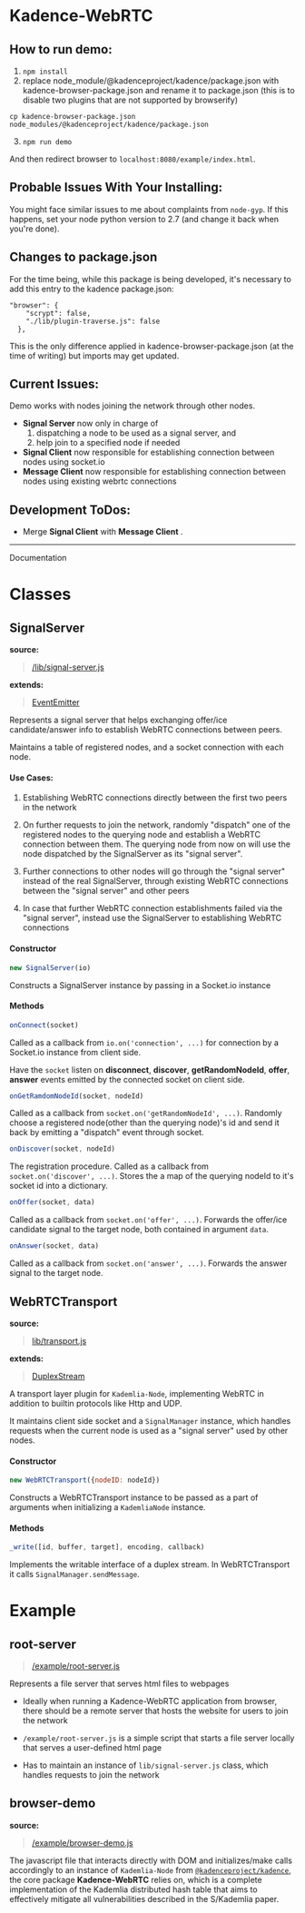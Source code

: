 # Kadence-WebRTC

## How to run demo:

1. `npm install`
2. replace node_module/@kadenceproject/kadence/package.json with kadence-browser-package.json and rename it to package.json (this is to disable two plugins that are not supported by browserify)
```
cp kadence-browser-package.json node_modules/@kadenceproject/kadence/package.json
```

3. `npm run demo`

And then redirect browser to `localhost:8080/example/index.html`.

## Probable Issues With Your Installing:
You might face similar issues to me about complaints from `node-gyp`. If this happens, set your node python version to 2.7 (and change it back when you're done).

## Changes to package.json
For the time being, while this package is being developed, it's necessary to add this entry to the kadence package.json:
```
"browser": {
    "scrypt": false,
    "./lib/plugin-traverse.js": false
  },
```
This is the only difference applied in kadence-browser-package.json (at the time of writing) but imports may get updated.

## Current Issues:
Demo works with nodes joining the network through other nodes.
- **Signal Server** now only in charge of 
  1. dispatching a node to be used as a signal server, and 
  2. help join to a specified node if needed
- **Signal Client** now responsible for establishing connection between nodes using socket.io
- **Message Client** now responsible for establishing connection between nodes using existing webrtc connections

## Development ToDos:
- Merge **Signal Client** with **Message Client** .
---

Documentation

# Classes

## SignalServer
**source:**
> [/lib/signal-server.js](https://github.com/DRC9702/kadence-webrtc/blob/master/lib/signal-server.js)

**extends:**
> [EventEmitter](https://nodejs.org/api/events.html#events_class_eventemitter)

Represents a signal server that helps exchanging offer/ice candidate/answer info to establish WebRTC connections between peers.

Maintains a table of registered nodes, and a socket connection with each node.

#### Use Cases:
1. Establishing WebRTC connections directly between the first two peers in the network

2. On further requests to join the network, randomly "dispatch" one of the registered nodes to the querying node and establish a WebRTC connection between them. The querying node from now on will use the node dispatched by the SignalServer as its "signal server".

3. Further connections to other nodes will go through the "signal server" instead of the real SignalServer, through existing WebRTC connections between the "signal server" and other peers

4. In case that further WebRTC connection establishments failed via the "signal server", instead use the SignalServer to establishing WebRTC connections



#### Constructor
```javascript
new SignalServer(io)
```

Constructs a SignalServer instance by passing in a Socket.io instance

#### Methods
```javascript
onConnect(socket)
```
Called as a callback from `io.on('connection', ...)` for connection by a Socket.io instance from client side.

Have the `socket` listen on **disconnect**, **discover**, **getRandomNodeId**, **offer**, **answer** events emitted by the connected socket on client side.

```javascript
onGetRamdomNodeId(socket, nodeId)
```
Called as a callback from  `socket.on('getRandomNodeId', ...)`. Randomly choose a registered node(other than the querying node)'s id and send it back by emitting a "dispatch" event through socket.

```javascript
onDiscover(socket, nodeId)
```
The registration procedure. Called as a callback from `socket.on('discover', ...)`. Stores the a map of the querying nodeId to it's socket id into a dictionary.

```javascript
onOffer(socket, data)
```
Called as a callback from `socket.on('offer', ...)`.
Forwards the offer/ice candidate signal to the target node, both contained in argument `data`.

```javascript
onAnswer(socket, data)
```
Called as a callback from `socket.on('answer', ...)`.
Forwards the answer signal to the target node.

## WebRTCTransport
**source:**
> [lib/transport.js](https://github.com/DRC9702/kadence-webrtc/blob/master/lib/transport.js)

**extends:**
> [DuplexStream](https://nodejs.org/api/stream.html#stream_class_stream_duplex)

A transport layer plugin for `Kademlia-Node`, implementing WebRTC in addition to builtin protocols like Http and UDP.

It maintains client side socket and a `SignalManager` instance, which handles requests when the current node is used as a "signal server" used by other nodes.

#### Constructor
```javascript
new WebRTCTransport({nodeID: nodeId})
```
Constructs a WebRTCTransport instance to be passed as a part of arguments when initializing a `KademliaNode` instance.

#### Methods
```javascript
_write([id, buffer, target], encoding, callback)
```
Implements the writable interface of a duplex stream. In WebRTCTransport it calls `SignalManager.sendMessage`.


# Example

## root-server
> [/example/root-server.js](https://github.com/DRC9702/kadence-webrtc/blob/master/example/root-server.js)

Represents a file server that serves html files to webpages

- Ideally when running a Kadence-WebRTC application from browser, there should be a remote server that hosts the website for users to join the network

- `/example/root-server.js` is a simple script that starts a file server locally that serves a user-defined html page

- Has to maintain an instance of `lib/signal-server.js` class, which handles requests to join the network

## browser-demo
**source:**
> [/example/browser-demo.js](https://github.com/DRC9702/kadence-webrtc/blob/master/example/browser-demo.js)

The javascript file that interacts directly with DOM and initializes/make calls accordingly to an instance of `Kademlia-Node` from [`@kadenceproject/kadence`](https://github.com/kadence/kadence), the core package **Kadence-WebRTC** relies on, which is a complete implementation of
the Kademlia distributed hash table that aims to effectively mitigate all vulnerabilities described in the S/Kademlia paper.

